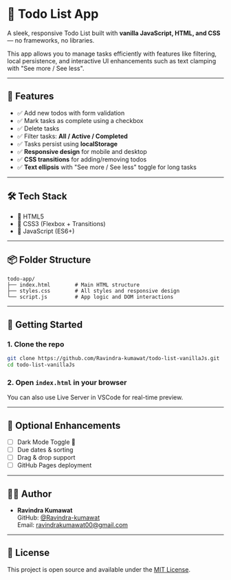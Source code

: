 # 📝 Todo List App

A sleek, responsive Todo List built with **vanilla JavaScript, HTML, and CSS** — no frameworks, no libraries.

This app allows you to manage tasks efficiently with features like filtering, local persistence, and interactive UI enhancements such as text clamping with "See more / See less".

---

## 🚀 Features

- ✅ Add new todos with form validation
- ✅ Mark tasks as complete using a checkbox
- ✅ Delete tasks
- ✅ Filter tasks: **All / Active / Completed**
- ✅ Tasks persist using **localStorage**
- ✅ **Responsive design** for mobile and desktop
- ✅ **CSS transitions** for adding/removing todos
- ✅ **Text ellipsis** with "See more / See less" toggle for long tasks

---

## 🛠️ Tech Stack

- 🧱 HTML5
- 🎨 CSS3 (Flexbox + Transitions)
- 🧠 JavaScript (ES6+)

---

## 📦 Folder Structure

```
todo-app/
├── index.html        # Main HTML structure
├── styles.css        # All styles and responsive design
└── script.js         # App logic and DOM interactions
```

---

## 📂 Getting Started

### 1. Clone the repo

```bash
git clone https://github.com/Ravindra-kumawat/todo-list-vanillaJs.git
cd todo-list-vanillaJs
```

### 2. Open `index.html` in your browser

You can also use Live Server in VSCode for real-time preview.

---

## 🧪 Optional Enhancements

- [ ] Dark Mode Toggle 🌙
- [ ] Due dates & sorting
- [ ] Drag & drop support
- [ ] GitHub Pages deployment

---

## 🧑‍💻 Author

- **Ravindra Kumawat**  
  GitHub: [@Ravindra-kumawat](https://github.com/Ravindra-kumawat)  
  Email: ravindrakumawat00@gmail.com

---

## 📄 License

This project is open source and available under the [MIT License](LICENSE).
